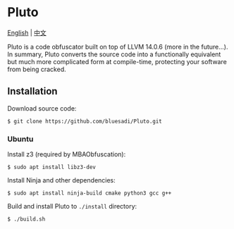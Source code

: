 # Pluto
[English](README.md) | [中文](README_zh-cn.md)

Pluto is a code obfuscator built on top of LLVM 14.0.6 (more in the future...). In summary, Pluto converts the source code into a functionally equivalent but much more complicated form at compile-time, protecting your software from being cracked.

## Installation
Download source code:
```
$ git clone https://github.com/bluesadi/Pluto.git
```
### Ubuntu
Install z3 (required by MBAObfuscation):
```
$ sudo apt install libz3-dev 
```
Install Ninja and other dependencies:
```
$ sudo apt install ninja-build cmake python3 gcc g++
```
Build and install Pluto to `./install` directory:
```
$ ./build.sh
```